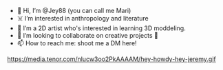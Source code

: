- 👋 Hi, I’m @Jey88 (you can call me Mari) 
- ☠️ I’m interested in anthropology and literature
- 🌱 I’m a 2D artist who's interested in learning 3D moddeling.
- 💞️ I’m looking to collaborate on creative projects  👀
- 📫 How to reach me: shoot me a DM here! 

<!---
Jey88/Jey88 is a ✨ special ✨ repository because its `README.md` (this file) appears on your GitHub profile.
You can click the Preview link to take a look at your changes.
--->


https://media.tenor.com/nlucw3oo2PkAAAAM/hey-howdy-hey-jeremy.gif 
